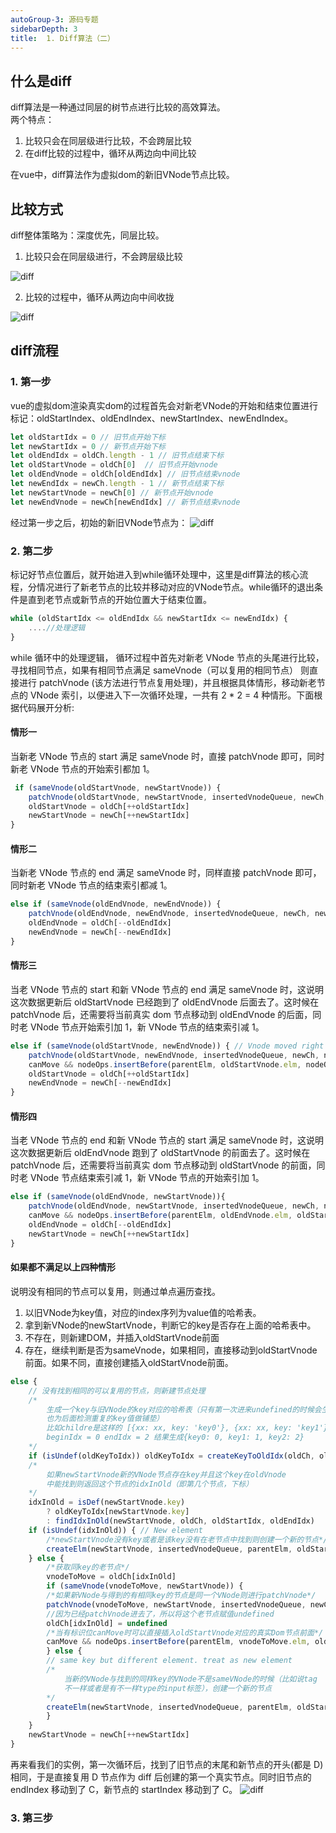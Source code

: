 ```yaml
---
autoGroup-3: 源码专题
sidebarDepth: 3
title:  1. Diff算法（二）
---
```


## 什么是diff
diff算法是一种通过同层的树节点进行比较的高效算法。   
两个特点：
1. 比较只会在同层级进行比较，不会跨层比较
2. 在diff比较的过程中，循环从两边向中间比较

在vue中，diff算法作为虚拟dom的新旧VNode节点比较。

## 比较方式
diff整体策略为：深度优先，同层比较。

1. 比较只会在同层级进行，不会跨层级比较
<img :src="$withBase('/framework/Vue/diff01.png')" alt="diff" />

2. 比较的过程中，循环从两边向中间收拢
<img :src="$withBase('/framework/Vue/diff02.png')" alt="diff" />

## diff流程
### 1. 第一步
vue的虚拟dom渲染真实dom的过程首先会对新老VNode的开始和结束位置进行标记：oldStartIndex、oldEndIndex、newStartIndex、newEndIndex。
```javascript
let oldStartIdx = 0 // 旧节点开始下标
let newStartIdx = 0 // 新节点开始下标
let oldEndIdx = oldCh.length - 1 // 旧节点结束下标
let oldStartVnode = oldCh[0]  // 旧节点开始vnode
let oldEndVnode = oldCh[oldEndIdx] // 旧节点结束vnode
let newEndIdx = newCh.length - 1 // 新节点结束下标
let newStartVnode = newCh[0] // 新节点开始vnode
let newEndVnode = newCh[newEndIdx] // 新节点结束vnode
```
经过第一步之后，初始的新旧VNode节点为：
<img :src="$withBase('/framework/Vue/diff03.png')" alt="diff" />


### 2. 第二步
标记好节点位置后，就开始进入到while循环处理中，这里是diff算法的核心流程，分情况进行了新老节点的比较并移动对应的VNode节点。while循环的退出条件是直到老节点或新节点的开始位置大于结束位置。
```javascript
while (oldStartIdx <= oldEndIdx && newStartIdx <= newEndIdx) {
    ....//处理逻辑
}
```
while 循环中的处理逻辑， 循环过程中首先对新老 VNode 节点的头尾进行比较，寻找相同节点，如果有相同节点满足 sameVnode（可以复用的相同节点） 则直接进行 patchVnode (该方法进行节点复用处理)，并且根据具体情形，移动新老节点的 VNode 索引，以便进入下一次循环处理，一共有 2 * 2 = 4 种情形。下面根据代码展开分析:

#### 情形一
当新老 VNode 节点的 start 满足 sameVnode 时，直接 patchVnode 即可，同时新老 VNode 节点的开始索引都加 1。
```javascript
 if (sameVnode(oldStartVnode, newStartVnode)) {
    patchVnode(oldStartVnode, newStartVnode, insertedVnodeQueue, newCh, newStartIdx)
    oldStartVnode = oldCh[++oldStartIdx]
    newStartVnode = newCh[++newStartIdx]
}
```

#### 情形二
当新老 VNode 节点的 end 满足 sameVnode 时，同样直接 patchVnode 即可，同时新老 VNode 节点的结束索引都减 1。
```javascript
else if (sameVnode(oldEndVnode, newEndVnode)) {
    patchVnode(oldEndVnode, newEndVnode, insertedVnodeQueue, newCh, newEndIdx)
    oldEndVnode = oldCh[--oldEndIdx]
    newEndVnode = newCh[--newEndIdx]
}
```

#### 情形三
当老 VNode 节点的 start 和新 VNode 节点的 end 满足 sameVnode 时，这说明这次数据更新后 oldStartVnode 已经跑到了 oldEndVnode 后面去了。这时候在 patchVnode 后，还需要将当前真实 dom 节点移动到 oldEndVnode 的后面，同时老 VNode 节点开始索引加 1，新 VNode 节点的结束索引减 1。
```javascript
else if (sameVnode(oldStartVnode, newEndVnode)) { // Vnode moved right
    patchVnode(oldStartVnode, newEndVnode, insertedVnodeQueue, newCh, newEndIdx)
    canMove && nodeOps.insertBefore(parentElm, oldStartVnode.elm, nodeOps.nextSibling(oldEndVnode.elm))
    oldStartVnode = oldCh[++oldStartIdx]
    newEndVnode = newCh[--newEndIdx]
}
```
#### 情形四
当老 VNode 节点的 end 和新 VNode 节点的 start 满足 sameVnode 时，这说明这次数据更新后 oldEndVnode 跑到了 oldStartVnode 的前面去了。这时候在 patchVnode 后，还需要将当前真实 dom 节点移动到 oldStartVnode 的前面，同时老 VNode 节点结束索引减 1，新 VNode 节点的开始索引加 1。
```javascript
else if (sameVnode(oldEndVnode, newStartVnode)){
    patchVnode(oldEndVnode, newStartVnode, insertedVnodeQueue, newCh, newStartIdx)
    canMove && nodeOps.insertBefore(parentElm, oldEndVnode.elm, oldStartVnode.elm)
    oldEndVnode = oldCh[--oldEndIdx]
    newStartVnode = newCh[++newStartIdx]
}
```
#### 如果都不满足以上四种情形
说明没有相同的节点可以复用，则通过单点遍历查找。
1. 以旧VNode为key值，对应的index序列为value值的哈希表。
2. 拿到新VNode的newStartVnode，判断它的key是否存在上面的哈希表中。
3. 不存在，则新建DOM，并插入oldStartVnode前面
4. 存在，继续判断是否为sameVnode，如果相同，直接移动到oldStartVnode前面。如果不同，直接创建插入oldStartVnode前面。
```javascript
else {
    // 没有找到相同的可以复用的节点，则新建节点处理
    /* 
        生成一个key与旧VNode的key对应的哈希表（只有第一次进来undefined的时候会生成，
        也为后面检测重复的key值做铺垫） 
        比如childre是这样的 [{xx: xx, key: 'key0'}, {xx: xx, key: 'key1'}, {xx: xx, key: 'key2'}]
        beginIdx = 0 endIdx = 2 结果生成{key0: 0, key1: 1, key2: 2} 
    */
    if (isUndef(oldKeyToIdx)) oldKeyToIdx = createKeyToOldIdx(oldCh, oldStartIdx, oldEndIdx)
    /*
        如果newStartVnode新的VNode节点存在key并且这个key在oldVnode
        中能找到则返回这个节点的idxInOld（即第几个节点，下标）
    */
    idxInOld = isDef(newStartVnode.key)
        ? oldKeyToIdx[newStartVnode.key]
        : findIdxInOld(newStartVnode, oldCh, oldStartIdx, oldEndIdx)
    if (isUndef(idxInOld)) { // New element
        /*newStartVnode没有key或者是该key没有在老节点中找到则创建一个新的节点*/
        createElm(newStartVnode, insertedVnodeQueue, parentElm, oldStartVnode.elm, false, newCh, newStartIdx)
    } else {
        /*获取同key的老节点*/
        vnodeToMove = oldCh[idxInOld]
        if (sameVnode(vnodeToMove, newStartVnode)) {
        /*如果新VNode与得到的有相同key的节点是同一个VNode则进行patchVnode*/
        patchVnode(vnodeToMove, newStartVnode, insertedVnodeQueue, newCh, newStartIdx)
        //因为已经patchVnode进去了，所以将这个老节点赋值undefined
        oldCh[idxInOld] = undefined
        /*当有标识位canMove时可以直接插入oldStartVnode对应的真实Dom节点前面*/
        canMove && nodeOps.insertBefore(parentElm, vnodeToMove.elm, oldStartVnode.elm)
        } else {
        // same key but different element. treat as new element
        /*
            当新的VNode与找到的同样key的VNode不是sameVNode的时候（比如说tag
            不一样或者是有不一样type的input标签），创建一个新的节点
        */
        createElm(newStartVnode, insertedVnodeQueue, parentElm, oldStartVnode.elm, false, newCh, newStartIdx)
        }
    }
    newStartVnode = newCh[++newStartIdx]
}

```

再来看我们的实例，第一次循环后，找到了旧节点的末尾和新节点的开头(都是 D)相同，于是直接复用 D 节点作为 diff 后创建的第一个真实节点。同时旧节点的 endIndex 移动到了 C，新节点的 startIndex 移动到了 C。
<img :src="$withBase('/framework/Vue/diff04.png')" alt="diff" />

### 3. 第三步

